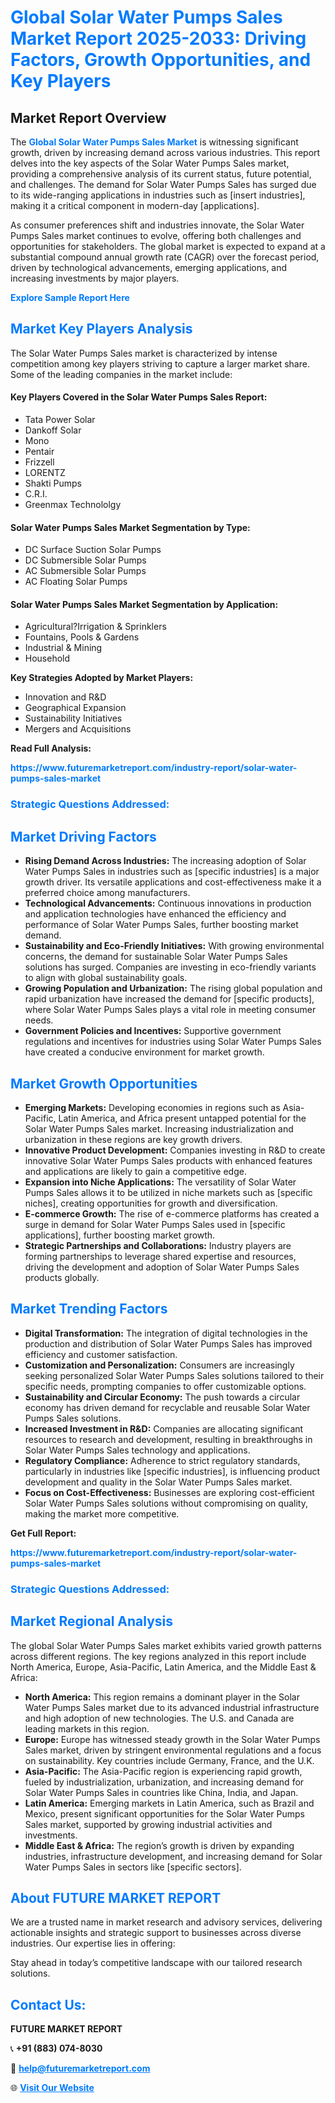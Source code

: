<h1 style="color: #007BFF;">Global Solar Water Pumps Sales Market Report 2025-2033: Driving Factors, Growth Opportunities, and Key Players</h1>

<section id="overview">
<h2>Market Report Overview</h2>
<p>The <a href="https://www.futuremarketreport.com/industry-report/solar-water-pumps-sales-market" style="color: #007BFF; text-decoration: none;"><strong>Global Solar Water Pumps Sales Market</strong></a> is witnessing significant growth, driven by increasing demand across various industries. This report delves into the key aspects of the Solar Water Pumps Sales market, providing a comprehensive analysis of its current status, future potential, and challenges. The demand for Solar Water Pumps Sales has surged due to its wide-ranging applications in industries such as [insert industries], making it a critical component in modern-day [applications].</p>
<p>As consumer preferences shift and industries innovate, the Solar Water Pumps Sales market continues to evolve, offering both challenges and opportunities for stakeholders. The global market is expected to expand at a substantial compound annual growth rate (CAGR) over the forecast period, driven by technological advancements, emerging applications, and increasing investments by major players.</p>
</section>

<section id="overview">
<p><a href="https://www.futuremarketreport.com/request-sample/reportId=105058" style="color: #007BFF; text-decoration: none;"><strong>Explore Sample Report Here</strong></a></p>
</section>

<section id="key-players">
<h2 style="color: #007BFF;">Market Key Players Analysis</h2>
<p>The Solar Water Pumps Sales market is characterized by intense competition among key players striving to capture a larger market share. Some of the leading companies in the market include:</p>
<h4>Key Players Covered in the Solar Water Pumps Sales Report:</h4>
<ul><li>Tata Power Solar</li><li>Dankoff Solar</li><li>Mono</li><li>Pentair</li><li>Frizzell</li><li>LORENTZ</li><li>Shakti Pumps</li><li>C.R.I.</li><li>Greenmax Technololgy</li></ul>
<h4>Solar Water Pumps Sales Market Segmentation by Type:</h4>
<ul><li>DC Surface Suction Solar Pumps</li><li>DC Submersible Solar Pumps</li><li>AC Submersible Solar Pumps</li><li>AC Floating Solar Pumps</li></ul>

<h4>Solar Water Pumps Sales Market Segmentation by Application:</h4>
<ul><li>Agricultural?Irrigation &amp; Sprinklers</li><li>Fountains, Pools &amp; Gardens</li><li>Industrial &amp; Mining</li><li>Household</li></ul>
<p><strong>Key Strategies Adopted by Market Players:</strong></p>
<ul>
<li>Innovation and R&D</li>
<li>Geographical Expansion</li>
<li>Sustainability Initiatives</li>
<li>Mergers and Acquisitions</li>
</ul>
</section>

<section>
<p><strong>Read Full Analysis: </strong></p><a href="https://www.futuremarketreport.com/industry-report/solar-water-pumps-sales-market" style="color: #007BFF; text-decoration: none;"><strong>https://www.futuremarketreport.com/industry-report/solar-water-pumps-sales-market</strong></a>
<h3 style="color: #007BFF;">Strategic Questions Addressed:</h3>
</section>

<section id="driving-factors">
<h2 style="color: #007BFF;">Market Driving Factors</h2>
<ul>
<li><strong>Rising Demand Across Industries:</strong> The increasing adoption of Solar Water Pumps Sales in industries such as [specific industries] is a major growth driver. Its versatile applications and cost-effectiveness make it a preferred choice among manufacturers.</li>
<li><strong>Technological Advancements:</strong> Continuous innovations in production and application technologies have enhanced the efficiency and performance of Solar Water Pumps Sales, further boosting market demand.</li>
<li><strong>Sustainability and Eco-Friendly Initiatives:</strong> With growing environmental concerns, the demand for sustainable Solar Water Pumps Sales solutions has surged. Companies are investing in eco-friendly variants to align with global sustainability goals.</li>
<li><strong>Growing Population and Urbanization:</strong> The rising global population and rapid urbanization have increased the demand for [specific products], where Solar Water Pumps Sales plays a vital role in meeting consumer needs.</li>
<li><strong>Government Policies and Incentives:</strong> Supportive government regulations and incentives for industries using Solar Water Pumps Sales have created a conducive environment for market growth.</li>
</ul>
</section>

<section id="growth-opportunities">
<h2 style="color: #007BFF;">Market Growth Opportunities</h2>
<ul>
<li><strong>Emerging Markets:</strong> Developing economies in regions such as Asia-Pacific, Latin America, and Africa present untapped potential for the Solar Water Pumps Sales market. Increasing industrialization and urbanization in these regions are key growth drivers.</li>
<li><strong>Innovative Product Development:</strong> Companies investing in R&D to create innovative Solar Water Pumps Sales products with enhanced features and applications are likely to gain a competitive edge.</li>
<li><strong>Expansion into Niche Applications:</strong> The versatility of Solar Water Pumps Sales allows it to be utilized in niche markets such as [specific niches], creating opportunities for growth and diversification.</li>
<li><strong>E-commerce Growth:</strong> The rise of e-commerce platforms has created a surge in demand for Solar Water Pumps Sales used in [specific applications], further boosting market growth.</li>
<li><strong>Strategic Partnerships and Collaborations:</strong> Industry players are forming partnerships to leverage shared expertise and resources, driving the development and adoption of Solar Water Pumps Sales products globally.</li>
</ul>
</section>

<section id="trending-factors">
<h2 style="color: #007BFF;">Market Trending Factors</h2>
<ul>
<li><strong>Digital Transformation:</strong> The integration of digital technologies in the production and distribution of Solar Water Pumps Sales has improved efficiency and customer satisfaction.</li>
<li><strong>Customization and Personalization:</strong> Consumers are increasingly seeking personalized Solar Water Pumps Sales solutions tailored to their specific needs, prompting companies to offer customizable options.</li>
<li><strong>Sustainability and Circular Economy:</strong> The push towards a circular economy has driven demand for recyclable and reusable Solar Water Pumps Sales solutions.</li>
<li><strong>Increased Investment in R&D:</strong> Companies are allocating significant resources to research and development, resulting in breakthroughs in Solar Water Pumps Sales technology and applications.</li>
<li><strong>Regulatory Compliance:</strong> Adherence to strict regulatory standards, particularly in industries like [specific industries], is influencing product development and quality in the Solar Water Pumps Sales market.</li>
<li><strong>Focus on Cost-Effectiveness:</strong> Businesses are exploring cost-efficient Solar Water Pumps Sales solutions without compromising on quality, making the market more competitive.</li>
</ul>
</section>

<section>
<p><strong>Get Full Report: </strong></p><a href="https://www.futuremarketreport.com/industry-report/solar-water-pumps-sales-market" style="color: #007BFF; text-decoration: none;"><strong>https://www.futuremarketreport.com/industry-report/solar-water-pumps-sales-market</strong></a>
<h3 style="color: #007BFF;">Strategic Questions Addressed:</h3>
</section>


<section id="regional-analysis">
<h2 style="color: #007BFF;">Market Regional Analysis</h2>
<p>The global Solar Water Pumps Sales market exhibits varied growth patterns across different regions. The key regions analyzed in this report include North America, Europe, Asia-Pacific, Latin America, and the Middle East & Africa:</p>
<ul>
<li><strong>North America:</strong> This region remains a dominant player in the Solar Water Pumps Sales market due to its advanced industrial infrastructure and high adoption of new technologies. The U.S. and Canada are leading markets in this region.</li>
<li><strong>Europe:</strong> Europe has witnessed steady growth in the Solar Water Pumps Sales market, driven by stringent environmental regulations and a focus on sustainability. Key countries include Germany, France, and the U.K.</li>
<li><strong>Asia-Pacific:</strong> The Asia-Pacific region is experiencing rapid growth, fueled by industrialization, urbanization, and increasing demand for Solar Water Pumps Sales in countries like China, India, and Japan.</li>
<li><strong>Latin America:</strong> Emerging markets in Latin America, such as Brazil and Mexico, present significant opportunities for the Solar Water Pumps Sales market, supported by growing industrial activities and investments.</li>
<li><strong>Middle East & Africa:</strong> The region’s growth is driven by expanding industries, infrastructure development, and increasing demand for Solar Water Pumps Sales in sectors like [specific sectors].</li>
</ul>
</section>

<footer>
<h2 style="color: #007BFF;">About FUTURE MARKET REPORT</h2>
<p>We are a trusted name in market research and advisory services, delivering actionable insights and strategic support to businesses across diverse industries. Our expertise lies in offering:</p>

<p>Stay ahead in today’s competitive landscape with our tailored research solutions.</p>

<h2 style="color: #007BFF;">Contact Us:</h2>
<p><strong>FUTURE MARKET REPORT</strong></p>
<p>📞 <strong>+91 (883) 074-8030</strong></p>
<p>📧 <strong><a href="mailto:help@futuremarketreport.com" style="color: #007BFF;">help@futuremarketreport.com</a></strong></p>
<p>🌐 <strong><a href="https://www.futuremarketreport.com/" style="color: #007BFF;">Visit Our Website</a></strong></p>
</footer>